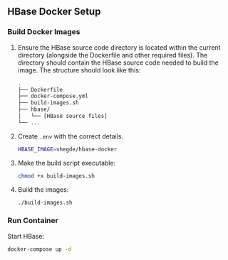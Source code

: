 ## HBase Docker Setup

### Build Docker Images

1. Ensure the HBase source code directory is located within the current directory (alongside the Dockerfile and other required files). The directory should contain the HBase source code needed to build the image. The structure should look like this:
   ```bash
   .
   ├── Dockerfile
   ├── docker-compose.yml
   ├── build-images.sh
   ├── hbase/
   │   └── [HBase source files]
   └── ...
   ```
2. Create `.env` with the correct details.
   ```bash
   HBASE_IMAGE=vhegde/hbase-docker
   ```
3. Make the build script executable:
   ```bash
   chmod +x build-images.sh
   ```
4. Build the images:
   ```bash
   ./build-images.sh
   ```

### Run Container

Start HBase:
```bash
docker-compose up -d
```
